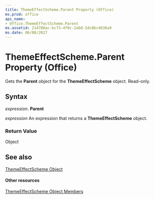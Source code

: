 ```yaml
---
title: ThemeEffectScheme.Parent Property (Office)
ms.prod: office
api_name:
- Office.ThemeEffectScheme.Parent
ms.assetid: 21d780ac-bc73-4f0c-2ab8-2dc0bc4636a9
ms.date: 06/08/2017
---
```



# ThemeEffectScheme.Parent Property (Office)

Gets the  **Parent** object for the **ThemeEffectScheme** object. Read-only.


## Syntax

 _expression_. **Parent**

 _expression_ An expression that returns a **ThemeEffectScheme** object.


### Return Value

Object


## See also


[ThemeEffectScheme Object](themeeffectscheme-object-office.md)
#### Other resources


[ThemeEffectScheme Object Members](themeeffectscheme-members-office.md)

